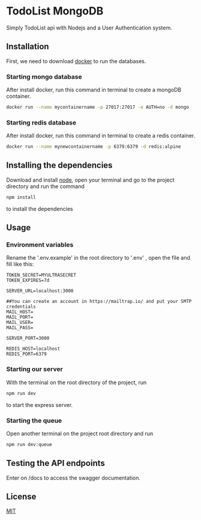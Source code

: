 # TodoList MongoDB

Simply TodoList api with Nodejs and a User Authentication system.

## Installation

First, we need to download [docker](https://docs.docker.com/get-docker/) to run the databases.

### Starting mongo database

After install docker, run this command in terminal to create a mongoDB container.

```bash
docker run --name mycontainername -p 27017:27017 -e AUTH=no -d mongo
```

### Starting redis database

After install docker, run this command in terminal to create a redis container.

```bash
docker run --name mynewcontainername -p 6379:6379 -d redis:alpine
```

## Installing the dependencies

Download and install [node](https://nodejs.org/en/download/), open your terminal and go to the project directory and run the command

```bash
npm install
```

to install the dependencies

## Usage

### Environment variables

Rename the '.env.example' in the root directory to '.env' , open the file and fill like this:

```environment
TOKEN_SECRET=MYULTRASECRET
TOKEN_EXPIRES=7d

SERVER_URL=localhost:3000

##You can create an account in https://mailtrap.io/ and put your SMTP credentials
MAIL_HOST=
MAIL_PORT=
MAIL_USER=
MAIL_PASS=

SERVER_PORT=3000

REDIS_HOST=localhost
REDIS_PORT=6379
```

### Starting our server

With the terminal on the root directory of the project, run

```bash
npm run dev
```

to start the express server.

### Starting the queue

Open another terminal on the project root directory and run

```bash
npm run dev:queue
```

## Testing the API endpoints

Enter on /docs to access the swagger documentation.

## License

[MIT](https://choosealicense.com/licenses/mit/)
